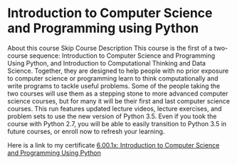 # Introduction to Computer Science and Programming using Python
About this course Skip Course Description
This course is the first of a two-course sequence: Introduction to Computer Science and Programming Using Python, and Introduction to Computational Thinking and Data Science. Together, they are designed to help people with no prior exposure to computer science or programming learn to think computationally and write programs to tackle useful problems. Some of the people taking the two courses will use them as a stepping stone to more advanced computer science courses, but for many it will be their first and last computer science courses. This run features updated lecture videos, lecture exercises, and problem sets to use the new version of Python 3.5. Even if you took the course with Python 2.7, you will be able to easily transition to Python 3.5 in future courses, or enroll now to refresh your learning.

Here is a link to my certificate 
[6.00.1x: Introduction to Computer Science and Programming Using Python](https://courses.edx.org/certificates/27e8a674aa114eebbc87285273062a85)
